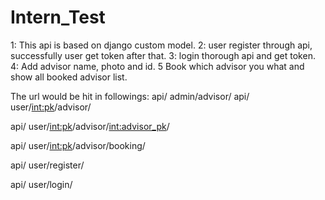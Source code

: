 # Intern_Test

1: This api is based on django custom model.
2: user register through api, successfully user get token after that.
3: login thorough api and get token.
4: Add advisor name, photo and id.
5 Book which advisor you what and show all booked advisor list.


The url would be hit in followings:
api/ admin/advisor/
api/ user/<int:pk>/advisor/

api/ user/<int:pk>/advisor/<int:advisor_pk>/

api/ user/<int:pk>/advisor/booking/

api/ user/register/

api/ user/login/
